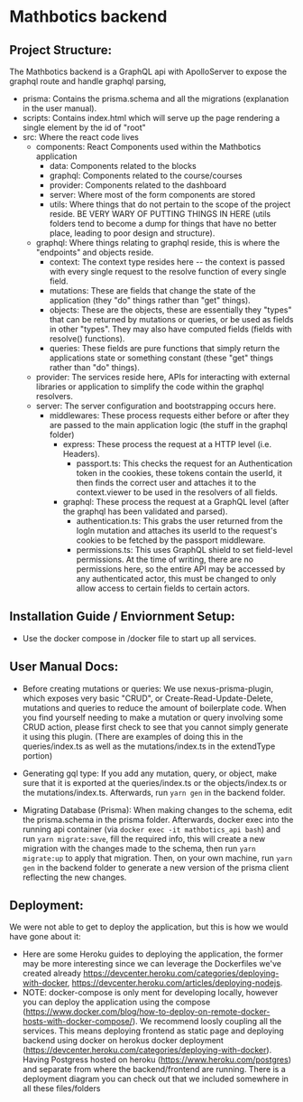 # Mathbotics backend

## Project Structure:

The Mathbotics backend is a GraphQL api with ApolloServer to expose the graphql route and handle graphql parsing,

- prisma: Contains the prisma.schema and all the migrations (explanation in the user manual).
- scripts: Contains index.html which will serve up the page rendering a single element by the id of "root"
- src: Where the react code lives
  - components: React Components used within the Mathbotics application
    - data: Components related to the blocks
    - graphql: Components related to the course/courses
    - provider: Components related to the dashboard
    - server: Where most of the form components are stored
    - utils: Where things that do not pertain to the scope of the project reside. BE VERY WARY OF PUTTING THINGS IN HERE (utils folders tend to become a dump for things that have no better place, leading to poor design and structure).
  - graphql: Where things relating to graphql reside, this is where the "endpoints" and objects reside.
    - context: The context type resides here -- the context is passed with every single request to the resolve function of every single field.
    - mutations: These are fields that change the state of the application (they "do" things rather than "get" things).
    - objects: These are the objects, these are essentially they "types" that can be returned by mutations or queries, or be used as fields in other "types". They may also have computed fields (fields with resolve() functions).
    - queries: These fields are pure functions that simply return the applications state or something constant (these "get" things rather than "do" things).
  - provider: The services reside here, APIs for interacting with external libraries or application to simplify the code within the graphql resolvers.
  - server: The server configuration and bootstrapping occurs here.
    - middlewares: These process requests either before or after they are passed to the main application logic (the stuff in the graphql folder)
      - express: These process the request at a HTTP level (i.e. Headers).
        - passport.ts: This checks the request for an Authentication token in the cookies, these tokens contain the userId, it then finds the correct user and attaches it to the context.viewer to be used in the resolvers of all fields.
      - graphql: These process the request at a GraphQL level (after the graphql has been validated and parsed).
        - authentication.ts: This grabs the user returned from the logIn mutation and attaches its userId to the request's cookies to be fetched by the passport middleware.
        - permissions.ts: This uses GraphQL shield to set field-level permissions. At the time of writing, there are no permissions here, so the entire API may be accessed by any authenticated actor, this must be changed to only allow access to certain fields to certain actors.

## Installation Guide / Enviornment Setup:

- Use the docker compose in /docker file to start up all services.

## User Manual Docs:

- Before creating mutations or queries: We use nexus-prisma-plugin, which exposes very basic "CRUD", or Create-Read-Update-Delete, mutations and queries to reduce the amount of boilerplate code. When you find yourself needing to make a mutation or query involving some CRUD action, please first check to see that you cannot simply generate it using this plugin. (There are examples of doing this in the queries/index.ts as well as the mutations/index.ts in the extendType portion)

- Generating gql type: If you add any mutation, query, or object, make sure that it is exported at the queries/index.ts or the objects/index.ts or the mutations/index.ts. Afterwards, run `yarn gen` in the backend folder.

- Migrating Database (Prisma): When making changes to the schema, edit the prisma.schema in the prisma folder. Afterwards, docker exec into the running api container (via `docker exec -it mathbotics_api bash`) and run `yarn migrate:save`, fill the required info, this will create a new migration with the changes made to the schema, then run `yarn migrate:up` to apply that migration. Then, on your own machine, run `yarn gen` in the backend folder to generate a new version of the prisma client reflecting the new changes.

## Deployment:

We were not able to get to deploy the application, but this is how we would have gone about it:

- Here are some Heroku guides to deploying the application, the former may be more interesting since we can leverage the Dockerfiles we've created already https://devcenter.heroku.com/categories/deploying-with-docker, https://devcenter.heroku.com/articles/deploying-nodejs.
- NOTE: docker-compose is only ment for developing locally, however you can deploy the application using the compose (https://www.docker.com/blog/how-to-deploy-on-remote-docker-hosts-with-docker-compose/). We recommend loosly coupling all the services. This means deploying frontend as static page and deploying backend using docker on herokus docker deployment (https://devcenter.heroku.com/categories/deploying-with-docker). Having Postgress hosted on heroku (https://www.heroku.com/postgres) and separate from where the backend/frontend are running. There is a deployment diagram you can check out that we included somewhere in all these files/folders
